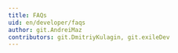 ```yaml
---
title: FAQs
uid: en/developer/faqs
author: git.AndreiMaz
contributors: git.DmitriyKulagin, git.exileDev
---
```

